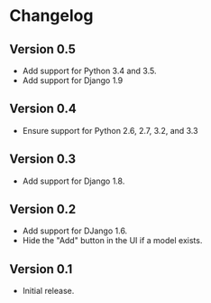 Changelog
=========

Version 0.5
-----------

 * Add support for Python 3.4 and 3.5.
 * Add support for Django 1.9

Version 0.4
-----------

 * Ensure support for Python 2.6, 2.7, 3.2, and 3.3

Version 0.3
-----------

 * Add support for Django 1.8.

Version 0.2
-----------

 * Add support for DJango 1.6.
 * Hide the "Add" button in the UI if a model exists.

Version 0.1
-----------

 * Initial release.
